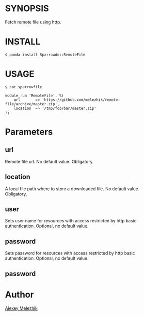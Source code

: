 # SYNOPSIS

Fetch remote file using http.

# INSTALL

    $ panda install Sparrowdo::RemoteFile

# USAGE

    $ cat sparrowfile

    module_run 'RemoteFile', %(
        url       => 'https://github.com/melezhik/remote-file/archive/master.zip',
        location  => '/tmp/foo/bar/master.zip'
    );
    

# Parameters

## url

Remote file url. No default value. Obligatory.

## location

A local file path where to store a downloaded file. No default value. Obligatory.

## user

Sets user name for resources with access restricted by http basic authentication. Optional,
no default value.

## password

Sets password for resources with access restricted by http basic authentication. Optional,
no default value.

## password
  
# Author

[Alexey Melezhik](melezhik@gmail.com)
